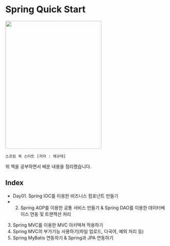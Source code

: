 # Spring Quick Start
<img src="https://user-images.githubusercontent.com/78137352/147874693-36f89bc9-5899-4d4c-8c1f-627730fd0b2b.png" width="300" height="400"/>

`스프링 퀵 스타트 [저자 : 채규태]`

위 책을 공부하면서 배운 내용을 정리했습니다.

## Index
* Day01. Spring IOC를 이용한 비즈니스 컴포넌트 만들기   
* 2. Spring AOP를 이용한 공통 서비스 만들기 & Spring DAO를 이용한 데이터베이스 연동 및 트랜잭션 처리   
3. Spring MVC를 이용한 MVC 아키텍쳐 적용하기   
4. Spring MVC의 부가기능 사용하기(파일 업로드, 다국어, 예외 처리 등)   
5. Spring MyBatis 연동하기 & Spring과 JPA 연동하기   
